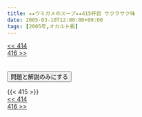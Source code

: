 ```yaml
---
title: ★★ウミガメのスープ★★415杯目 サクラサク味
date: 2005-03-10T12:00:00+09:00
tags: [2005年,オカルト板]
---
```

<div class="th_left"><a href="../414"><< 414</a></div>
<div class="th_right"><a href="../416">416 >></a></div>
<br><br>
<script src="../../js/cupsoup.js"></script>
<form>
<input type="button" value="問題と解説のみにする" onClick="toggleCupsoup()">
</form>
{{< 415 >}}
<div class="th_left"><a href="../414"><< 414</a></div>
<div class="th_right"><a href="../416">416 >></a></div>
